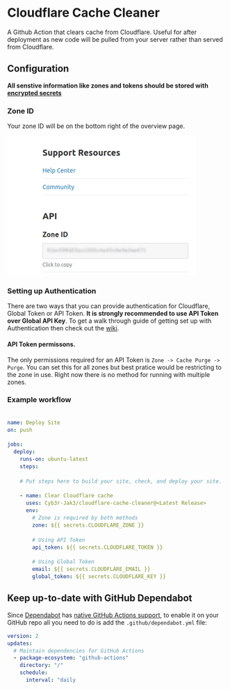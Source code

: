 # Cloudflare Cache Cleaner

A Github Action that clears cache from Cloudflare. Useful for after deployment as new code will be pulled from your server rather than served from Cloudflare.


## Configuration

**All senstive information like zones and tokens should be stored with [encrypted secrets](https://docs.github.com/en/free-pro-team@latest/actions/reference/encrypted-secrets)**

### Zone ID

Your zone ID will be on the bottom right of the overview page.

![Image of blurred out Zone ID](.github/imgs/Cloudflare_Zone_ID.png)

### Setting up Authentication

There are two ways that you can provide authentication for Cloudflare, Global Token or API Token.  **It is strongly recommended to use API Token over Global API Key**. To get a walk through guide of getting set up with Authentication then check out the [wiki](https://github.com/Cyb3r-Jak3/action-cloudflare-cache/wiki/Setting-up-Authentication). 
#### API Token permissons.
The only permissions required for an API Token is `Zone -> Cache Purge -> Purge`. You can set this for all zones but best pratice would be restricting to the zone in use. Right now there is no method for running with multiple zones.


### Example workflow


```yaml

name: Deploy Site
on: push

jobs:
  deploy:
    runs-on: ubuntu-latest
    steps:

    # Put steps here to build your site, check, and deploy your site.

    - name: Clear Cloudflare cache
      uses: Cyb3r-Jak3/cloudflare-cache-cleaner@<Latest Release>
      env:
        # Zone is required by both methods
        zone: ${{ secrets.CLOUDFLARE_ZONE }}

        # Using API Token
        api_token: ${{ secrets.CLOUDFLARE_TOKEN }}

        # Using Global Token
        email: ${{ secrets.CLOUDFLARE_EMAIL }}
        global_token: ${{ secrets.CLOUDFLARE_KEY }}
```

## Keep up-to-date with GitHub Dependabot

Since [Dependabot](https://docs.github.com/en/github/administering-a-repository/keeping-your-actions-up-to-date-with-github-dependabot)
has [native GitHub Actions support](https://docs.github.com/en/github/administering-a-repository/configuration-options-for-dependency-updates#package-ecosystem),
to enable it on your GitHub repo all you need to do is add the `.github/dependabot.yml` file:

```yaml
version: 2
updates:
  # Maintain dependencies for GitHub Actions
  - package-ecosystem: "github-actions"
    directory: "/"
    schedule:
      interval: "daily
```
   